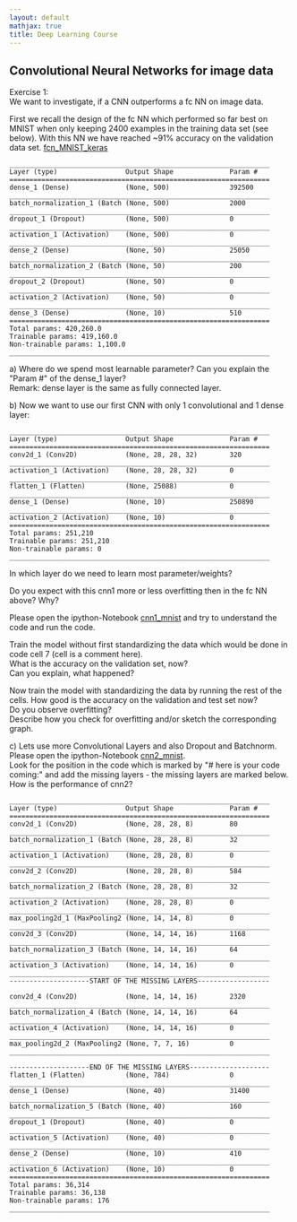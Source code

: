 ```yaml
---
layout: default
mathjax: true
title: Deep Learning Course 
---
```

## Convolutional Neural Networks for image data

Exercise 1:  
We want to investigate, if a CNN outperforms a fc NN on image data.  

First we recall the design of the fc NN which performed so far best on MNIST when only keeping 2400 examples in the 
training data set (see below). With this NN we have reached ~91% accuracy on the validation data set. 
[fcn_MNIST_keras](https://github.com/tensorchiefs/dl_course_2018/blob/master/notebooks/06_fcn_MNIST_keras_solution.ipynb)
```
_________________________________________________________________
Layer (type)                 Output Shape              Param #   
=================================================================
dense_1 (Dense)              (None, 500)               392500    
_________________________________________________________________
batch_normalization_1 (Batch (None, 500)               2000      
_________________________________________________________________
dropout_1 (Dropout)          (None, 500)               0         
_________________________________________________________________
activation_1 (Activation)    (None, 500)               0         
_________________________________________________________________
dense_2 (Dense)              (None, 50)                25050     
_________________________________________________________________
batch_normalization_2 (Batch (None, 50)                200       
_________________________________________________________________
dropout_2 (Dropout)          (None, 50)                0         
_________________________________________________________________
activation_2 (Activation)    (None, 50)                0         
_________________________________________________________________
dense_3 (Dense)              (None, 10)                510       
=================================================================
Total params: 420,260.0
Trainable params: 419,160.0
Non-trainable params: 1,100.0
_________________________________________________________________
```

a) Where do we spend most learnable parameter? Can you explain the "Param #" of the dense_1 layer?  
Remark: dense layer is the same as fully connected layer.

b) Now we want to use our first CNN with only 1 convolutional and 1 dense layer:
```
_________________________________________________________________
Layer (type)                 Output Shape              Param #   
=================================================================
conv2d_1 (Conv2D)            (None, 28, 28, 32)        320       
_________________________________________________________________
activation_1 (Activation)    (None, 28, 28, 32)        0         
_________________________________________________________________
flatten_1 (Flatten)          (None, 25088)             0         
_________________________________________________________________
dense_1 (Dense)              (None, 10)                250890    
_________________________________________________________________
activation_2 (Activation)    (None, 10)                0         
=================================================================
Total params: 251,210
Trainable params: 251,210
Non-trainable params: 0
_________________________________________________________________
```

In which layer do we need to learn most parameter/weights?

Do you expect with this cnn1 more or less overfitting then in the fc NN above? Why?

Please open the ipython-Notebook [cnn1_mnist](https://github.com/tensorchiefs/dl_course_2018/blob/master/notebooks/07_cnn1_mnist.ipynb) and 
try to understand the code and run the code.

Train the model without first standardizing the data which would be done in code cell 7 (cell is a comment here).  
What is the accuracy on the validation set, now?  
Can you explain, what happened?

Now train the model with standardizing the data by running the rest of the cells.
How good is the accuracy on the validation and test set now?  
Do you observe overfitting?  
Describe how you check for overfitting and/or sketch the corresponding graph.


c) Lets use more Convolutional Layers and also Dropout and Batchnorm.  
Please open the ipython-Notebook [cnn2_mnist](https://github.com/tensorchiefs/dl_course_2018/blob/master/notebooks/08_cnn2_mnist.ipynb).   
Look for the position in the code which is marked by "# here is your code coming:" and add the missing layers - the missing layers are marked  below.  
How is the performance of cnn2?
```
_________________________________________________________________
Layer (type)                 Output Shape              Param #   
=================================================================
conv2d_1 (Conv2D)            (None, 28, 28, 8)         80        
_________________________________________________________________
batch_normalization_1 (Batch (None, 28, 28, 8)         32        
_________________________________________________________________
activation_1 (Activation)    (None, 28, 28, 8)         0         
_________________________________________________________________
conv2d_2 (Conv2D)            (None, 28, 28, 8)         584       
_________________________________________________________________
batch_normalization_2 (Batch (None, 28, 28, 8)         32        
_________________________________________________________________
activation_2 (Activation)    (None, 28, 28, 8)         0         
_________________________________________________________________
max_pooling2d_1 (MaxPooling2 (None, 14, 14, 8)         0         
_________________________________________________________________
conv2d_3 (Conv2D)            (None, 14, 14, 16)        1168      
_________________________________________________________________
batch_normalization_3 (Batch (None, 14, 14, 16)        64        
_________________________________________________________________
activation_3 (Activation)    (None, 14, 14, 16)        0         
_________________________________________________________________ 
--------------------START OF THE MISSING LAYERS------------------

conv2d_4 (Conv2D)            (None, 14, 14, 16)        2320      
_________________________________________________________________
batch_normalization_4 (Batch (None, 14, 14, 16)        64        
_________________________________________________________________
activation_4 (Activation)    (None, 14, 14, 16)        0         
_________________________________________________________________
max_pooling2d_2 (MaxPooling2 (None, 7, 7, 16)          0         
_________________________________________________________________

--------------------END OF THE MISSING LAYERS--------------------
flatten_1 (Flatten)          (None, 784)               0         
_________________________________________________________________
dense_1 (Dense)              (None, 40)                31400     
_________________________________________________________________
batch_normalization_5 (Batch (None, 40)                160       
_________________________________________________________________
dropout_1 (Dropout)          (None, 40)                0         
_________________________________________________________________
activation_5 (Activation)    (None, 40)                0         
_________________________________________________________________
dense_2 (Dense)              (None, 10)                410       
_________________________________________________________________
activation_6 (Activation)    (None, 10)                0         
=================================================================
Total params: 36,314
Trainable params: 36,138
Non-trainable params: 176
_________________________________________________________________
```
